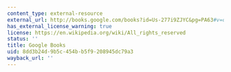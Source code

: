 ```yaml
---
content_type: external-resource
external_url: http://books.google.com/books?id=Us-277i9ZJYC&pg=PA63#v=onepage
has_external_license_warning: true
license: https://en.wikipedia.org/wiki/All_rights_reserved
status: ''
title: Google Books
uid: 8dd3b24d-9b5c-454b-b5f9-208945dc79a3
wayback_url: ''
---
```

